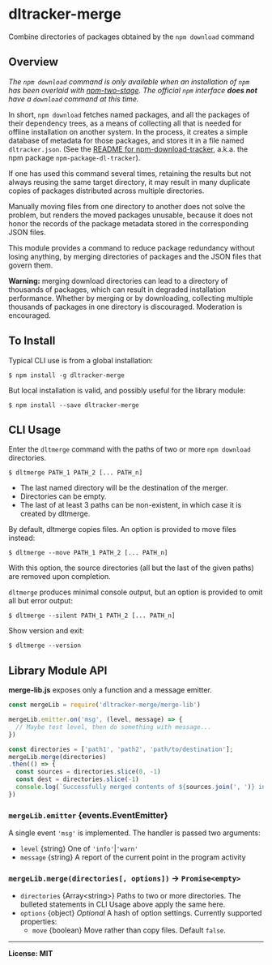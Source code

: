 # dltracker-merge
Combine directories of packages obtained by the `npm download` command

## Overview
*The `npm download` command is only available when an installation of `npm` has been overlaid with [npm-two-stage](https://github.com/mmraff/npm-two-stage#readme).
The official `npm` interface **does not** have a `download` command at this time.*

In short, `npm download` fetches named packages, and all the packages of their dependency trees, as a means of collecting all that is needed for offline installation on another system.
In the process, it creates a simple database of metadata for those packages, and stores it in a file named `dltracker.json`.
(See the [README for npm-download-tracker](https://github.com/mmraff/npm-download-tracker#readme), a.k.a. the npm package `npm-package-dl-tracker`).

If one has used this command several times, retaining the results but not always reusing the same target directory, it may result in many duplicate copies of packages distributed across multiple directories.

Manually moving files from one directory to another does not solve the problem, but renders the moved packages unusable, because it does not honor the records of the package metadata stored in the corresponding JSON files.

This module provides a command to reduce package redundancy without losing anything, by merging directories of packages and the JSON files that govern them.

**Warning:** merging download directories can lead to a directory of thousands of packages, which can result in degraded installation performance. Whether by merging or by downloading, collecting multiple thousands of packages in one directory is discouraged. Moderation is encouraged.

## To Install

Typical CLI use is from a global installation:
```
$ npm install -g dltracker-merge
```
But local installation is valid, and possibly useful for the library module:
```
$ npm install --save dltracker-merge
```

## CLI Usage
Enter the `dltmerge` command with the paths of two or more `npm download` directories.
```
$ dltmerge PATH_1 PATH_2 [... PATH_n]
```
* The last named directory will be the destination of the merger.
* Directories can be empty.
* The last of at least 3 paths can be non-existent, in which case it is created by dltmerge.

By default, dltmerge copies files. An option is provided to move files instead:
```
$ dltmerge --move PATH_1 PATH_2 [... PATH_n]
```
With this option, the source directories (all but the last of the given paths) are removed upon completion.

`dltmerge` produces minimal console output, but an option is provided to omit all but error output:
```
$ dltmerge --silent PATH_1 PATH_2 [... PATH_n]
```

Show version and exit:
```
$ dltmerge --version
```

## Library Module API
**merge-lib.js** exposes only a function and a message emitter.

```js
const mergeLib = require('dltracker-merge/merge-lib')

mergeLib.emitter.on('msg', (level, message) => {
  // Maybe test level, then do something with message...
})

const directories = ['path1', 'path2', 'path/to/destination'];
mergeLib.merge(directories)
.then(() => {
  const sources = directories.slice(0, -1)
  const dest = directories.slice(-1)
  console.log(`Successfully merged contents of ${sources.join(', ')} into ${dest}`)
})
```
### `mergeLib.emitter` {events.EventEmitter}
A single event `'msg'` is implemented. The handler is passed two arguments:
* `level` {string} One of `'info'`|`'warn'`
* `message` {string} A report of the current point in the program activity

### `mergeLib.merge(directories[, options])` &rarr; `Promise<empty>`
* `directories` {Array&lt;string&gt;} Paths to two or more directories. The bulleted statements in CLI Usage above apply the same here.
* `options` {object} *Optional* A hash of option settings. Currently supported properties:
  - `move` {boolean} Move rather than copy files. Default `false`.

------

**License: MIT**
